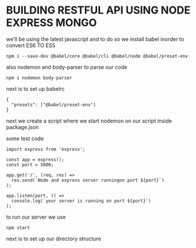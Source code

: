 # BUILDING RESTFUL API USING NODE EXPRESS MONGO

we'll be using the latest javascript and to do so we install babel inorder to convert ES6 TO ES5

```
npm i --save-dev @babel/core @babel/cli @babel/node @babel/preset-env
```

also nodemon and body-parser to parse our code

```
npm i nodemon body-parser
```

next is to set up babelrc

```
{
  "presets": ["@babel/preset-env"]
}
```

next we create a script where we start nodemon on our script inside package.json

some test code 
```
import express from 'express';

const app = express();
const port = 5000;

app.get('/', (req, res) =>
  res.send(`Node and express server runningon port ${port}`)
);

app.listen(port, () =>
  console.log(`your server is running on port ${port}`)
);
```

to run our server we use
```
npm start
```

next is to set up our directory structure


